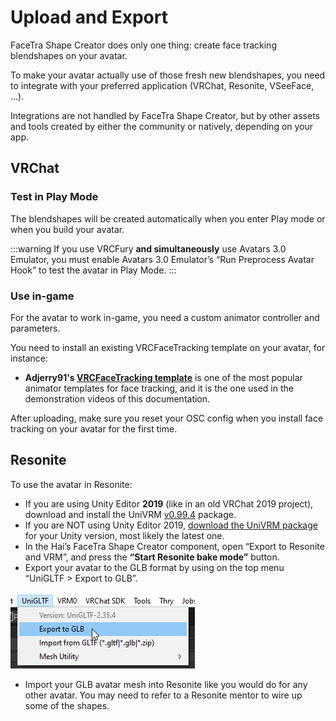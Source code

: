 ﻿---
sidebar_position: 6
---

# Upload and Export

FaceTra Shape Creator does only one thing: create face tracking blendshapes on your avatar.

To make your avatar actually use of those fresh new blendshapes, you need to integrate with your
preferred application (VRChat, Resonite, VSeeFace, ...).

Integrations are not handled by FaceTra Shape Creator, but by other assets and tools created by either
the community or natively, depending on your app.

## VRChat

### Test in Play Mode

The blendshapes will be created automatically when you enter Play mode or when you build your avatar.

:::warning
If you use VRCFury **and simultaneously** use Avatars 3.0 Emulator, you must enable Avatars 3.0 Emulator’s “Run Preprocess Avatar Hook” to test the avatar in Play Mode.
:::

### Use in-game

For the avatar to work in-game, you need a custom animator controller and parameters.

You need to install an existing VRCFaceTracking template on your avatar, for instance:

- **Adjerry91's [VRCFaceTracking template](https://github.com/Adjerry91/VRCFaceTracking-Templates)** is one of the most popular animator templates for face tracking,
  and it is the one used in the demonstration videos of this documentation.

After uploading, make sure you reset your OSC config when you install face tracking on your avatar for the first time.

## Resonite

To use the avatar in Resonite:

- If you are using Unity Editor **2019** (like in an old VRChat 2019 project), download and install the UniVRM [v0.99.4](https://github.com/vrm-c/UniVRM/releases/tag/v0.99.4) package.
- If you are NOT using Unity Editor 2019, [download the UniVRM package](https://github.com/vrm-c/UniVRM/releases) for your Unity version, most likely the latest one.
- In the Hai’s FaceTra Shape Creator component, open “Export to Resonite and VRM”, and press the **“Start Resonite bake mode”** button.
- Export your avatar to the GLB format by using on the top menu “UniGLTF > Export to GLB”.

![Unity_OXYQh0FXzz.png](img%2Fimprovements%2FUnity_OXYQh0FXzz.png)

- Import your GLB avatar mesh into Resonite like you would do for any other avatar. You may need to refer to a Resonite mentor to wire up some of the shapes.
